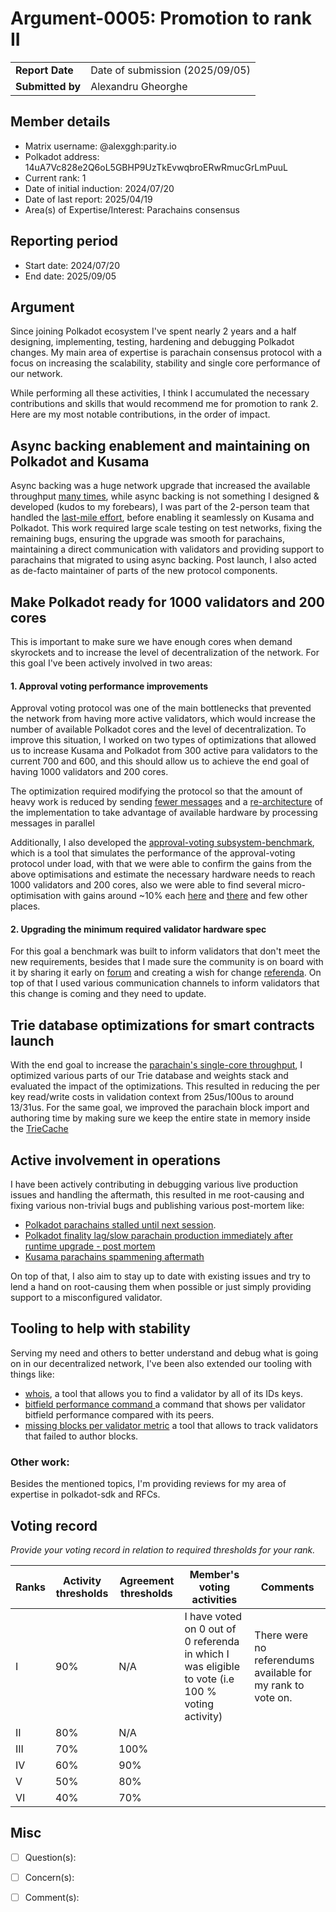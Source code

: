 # Argument-0005: Promotion to rank II

|                 |                                                                                             |
| --------------- | ------------------------------------------------------------------------------------------- |
| **Report Date** | Date of submission (2025/09/05)                                                             |
| **Submitted by**|  Alexandru Gheorghe                                                                         |


## Member details

- Matrix username: @alexggh:parity.io
- Polkadot address: 14uA7Vc828e2Q6oL5GBHP9UzTkEvwqbroERwRmucGrLmPuuL
- Current rank: 1
- Date of initial induction: 2024/07/20
- Date of last report: 2025/04/19
- Area(s) of Expertise/Interest: Parachains consensus


## Reporting period

- Start date: 2024/07/20
- End date: 2025/09/05


## Argument

Since joining Polkadot ecosystem I've spent nearly 2 years and a half designing, implementing, testing, hardening and debugging Polkadot changes. My main area of expertise is parachain consensus protocol with a focus on increasing the scalability, stability and single core performance of our network.

While performing all these activities, I think I accumulated the necessary contributions and skills that would recommend me for promotion to rank 2. Here are my most notable contributions, in the order of impact.

## Async backing enablement and maintaining on Polkadot and Kusama

Async backing was a huge network upgrade that increased the available throughput [many times](https://polkadot.com/blog/the-way-to-a-10x-throughput-lift-on-parachains/), while async backing is not something I designed & developed (kudos to my forebears), I was part of the 2-person team that handled the [last-mile effort](https://github.com/paritytech/polkadot-sdk/issues/3226), before enabling it seamlessly on Kusama and Polkadot. This work required large scale testing on test networks, fixing the remaining bugs, ensuring the upgrade was smooth for parachains, maintaining a direct communication with validators and providing support to parachains that migrated to using async backing. Post launch, I also acted as de-facto maintainer of parts of the new protocol components. 

## Make Polkadot ready for 1000 validators and 200 cores

This is important to make sure we have enough cores when demand skyrockets and to increase the level of decentralization of the network. For this goal I've been actively involved in two areas:

#### 1. Approval voting performance improvements

Approval voting protocol was one of the main bottlenecks that prevented the network from having more active validators, which would increase the number of available Polkadot cores and the level of decentralization. To improve this situation, I worked on two types of optimizations that allowed us to increase Kusama and Polkadot from 300 active para validators to the current 700 and 600, and this should allow us to achieve the end goal of having 1000 validators and 200 cores.

The optimization required modifying the protocol so that the amount of heavy work is reduced by sending [fewer messages](https://github.com/paritytech/polkadot-sdk/pull/1191) and a [re-architecture](https://github.com/paritytech/polkadot-sdk/pull/4849) of the implementation to
take advantage of available hardware by processing messages in parallel

Additionally, I also developed the [approval-voting subsystem-benchmark](https://github.com/paritytech/polkadot-sdk/pull/2621), which is a tool that simulates the performance of the approval-voting protocol under load, with that we were able to confirm the gains from the above optimisations and estimate the necessary hardware needs to reach 1000 validators and 200 cores, also we were able to find several micro-optimisation with gains around ~10% each [here](https://github.com/paritytech/polkadot-sdk/pull/5411) and [there](https://github.com/paritytech/polkadot-sdk/pull/4848) and few other places.

#### 2. Upgrading the minimum required validator hardware spec

For this goal a benchmark was built to inform validators that don't meet the new requirements, besides that I made sure the community is on board with it by sharing it early on [forum](https://forum.polkadot.network/t/rfc-increasing-recommended-minimum-core-count-for-reference-hardware/8156/10) and creating a wish for change [referenda](https://polkadot.subsquare.io/referenda/1051). On top of that I used various communication channels to inform validators that this change is coming and they need to update.


## Trie database optimizations for smart contracts launch

With the end goal to increase the [parachain's single-core throughput](https://github.com/paritytech/polkadot-sdk/issues/6131), I optimized various parts of our Trie database and weights stack and evaluated the impact of the optimizations. This resulted in reducing the per key read/write costs in validation context from 25us/100us to around 13/31us. For the same goal, we improved the parachain block import and authoring time by making sure we keep the entire state in memory inside the [TrieCache](https://github.com/paritytech/polkadot-sdk/pull/7682)

## Active involvement in operations

I have been actively contributing in debugging various live production issues and handling the aftermath, this resulted in me root-causing and fixing various non-trivial bugs and publishing various post-mortem like:
- [Polkadot parachains stalled until next session](https://forum.polkadot.network/t/2024-04-21-polkadot-parachains-stalled-until-next-session/7526).
- [Polkadot finality lag/slow parachain production immediately after runtime upgrade - post mortem](https://forum.polkadot.network/t/2024-09-17-polkadot-finality-lag-slow-parachain-production-immediately-after-runtime-upgrade-post-mortem/10057)
- [Kusama parachains spammening aftermath](https://forum.polkadot.network/t/2025-11-25-kusama-parachains-spammening-aftermath/11108)

On top of that, I also aim to stay up to date with existing issues and try to lend a hand on root-causing them when possible or just simply providing support to a misconfigured validator.

## Tooling to help with stability

Serving my need and others to better understand and debug what is going on in our decentralized network, I've been also extended our tooling with things like:
- [whois](https://github.com/paritytech/polkadot-introspector/pull/794), a tool that allows you to find a validator by all of its IDs keys.
- [bitfield performance command ](https://github.com/paritytech/polkadot-introspector/pull/834) a command that shows per validator bitfield performance compared with its peers.
- [missing blocks per validator metric](https://github.com/paritytech/polkadot-introspector/pull/900) a tool that allows to track validators that failed to author blocks.


### Other work:

Besides the mentioned topics, I'm providing reviews for my area of expertise in polkadot-sdk and RFCs.

## Voting record
*Provide your voting record in relation to required thresholds for your rank.*

|  Ranks | Activity thresholds | Agreement thresholds | Member's voting activities | Comments |
|---|---|---|---|---|
|I  |90%   |N/A   | I have voted on 0 out of 0 referenda in which I was eligible to vote (i.e 100 % voting activity)  | There were no referendums available for my rank to vote on. |
|II |80%   |N/A   |   |  |
|III|70%   |100%  |   |  |
|IV |60%   |90%   |   |  |
|V  |50%   |80%   |   |  |
|VI |40%   |70%   |   |  |


## Misc

- [ ] Question(s):

- [ ] Concern(s):

- [ ] Comment(s):
